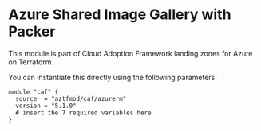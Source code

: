 # Azure Shared Image Gallery with Packer

This module is part of Cloud Adoption Framework landing zones for Azure on Terraform.

You can instantiate this directly using the following parameters:

```hcl
module "caf" {
  source  = "aztfmod/caf/azurerm"
  version = "5.1.0"
  # insert the 7 required variables here
}
```
